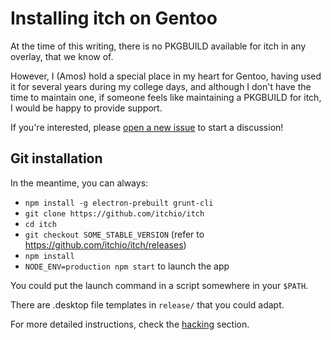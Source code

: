 
# Installing itch on Gentoo

At the time of this writing, there is no PKGBUILD available for itch in
any overlay, that we know of.

However, I (Amos) hold a special place in my heart for Gentoo, having used it
for several years during my college days, and although I don't have the time
to maintain one, if someone feels like maintaining a PKGBUILD for itch, I would
be happy to provide support.

If you're interested, please [open a new issue](https://github.com/itchio/itch/issues/new)
to start a discussion!

## Git installation

In the meantime, you can always:

  * `npm install -g electron-prebuilt grunt-cli`
  * `git clone https://github.com/itchio/itch`
  * `cd itch`
  * `git checkout SOME_STABLE_VERSION` (refer to <https://github.com/itchio/itch/releases>)
  * `npm install`
  * `NODE_ENV=production npm start` to launch the app

You could put the launch command in a script somewhere in your `$PATH`.

There are .desktop file templates in `release/` that you could adapt.

For more detailed instructions, check the [hacking](../../hacking/getting-started.md) section.
